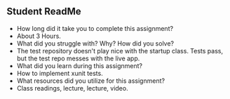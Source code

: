 ## Student ReadMe
 - How long did it take you to complete this assignment?
  - About 3 Hours.
 - What did you struggle with? Why? How did you solve?
  - The test repository doesn't play nice with the startup class. Tests pass, but the test repo messes with the live app.
 - What did you learn during this assignment?
  - How to implement xunit tests.
 - What resources did you utilize for this assignment?
  - Class readings, lecture, lecture, video.
